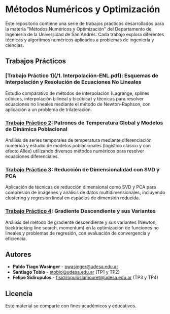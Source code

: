 # Métodos Numéricos y Optimización

Este repositorio contiene una serie de trabajos prácticos desarrollados para la materia "Métodos Numéricos y Optimización" del Departamento de Ingeniería de la Universidad de San Andrés. Cada trabajo explora diferentes técnicas y algoritmos numéricos aplicados a problemas de ingeniería y ciencias.

## Trabajos Prácticos

### [Trabajo Práctico 1](/1. Interpolación-ENL.pdf): Esquemas de Interpolación y Resolución de Ecuaciones No Lineales

Estudio comparativo de métodos de interpolación (Lagrange, splines cúbicos, interpolación bilineal y bicúbica) y técnicas para resolver ecuaciones no lineales mediante el método de Newton-Raphson, con aplicación a un problema de trilateración.

### [Trabajo Práctico 2](./Métodos%20Numéricos%20y%20Optimización%20Trabajo%20Práctico%202.pdf): Patrones de Temperatura Global y Modelos de Dinámica Poblacional

Análisis de series temporales de temperatura mediante diferenciación numérica y estudio de modelos poblacionales (logístico clásico y con efecto Allee) utilizando diversos métodos numéricos para resolver ecuaciones diferenciales.

### [Trabajo Práctico 3](./Métodos%20Numéricos%20y%20Optimización%20Trabajo%20Práctico%203.pdf): Reducción de Dimensionalidad con SVD y PCA

Aplicación de técnicas de reducción dimensional como SVD y PCA para compresión de imágenes y análisis de datos multidimensionales, incluyendo clustering y regresión lineal en espacios de dimensión reducida.

### [Trabajo Práctico 4](./Métodos%20Numéricos%20y%20Optimización%20Trabajo%20Práctico%204.pdf): Gradiente Descendiente y sus Variantes

Análisis del método de gradiente descendiente y sus variantes (Newton, backtracking line search, momentum) en la optimización de funciones no lineales y problemas de regresión, con evaluación de convergencia y eficiencia.

## Autores

- **Pablo Tiago Wasinger** - [pwasinger@udesa.edu.ar](mailto:pwasinger@udesa.edu.ar)
- **Santiago Tobio** - [stobio@udesa.edu.ar](mailto:stobio@udesa.edu.ar) (TP1 y TP2)
- **Felipe Sidiropulos** - [fisidiropuloslamouret@udesa.edu.ar](mailto:fisidiropuloslamouret@udesa.edu.ar) (TP3 y TP4)

## Licencia

Este material se comparte con fines académicos y educativos.
